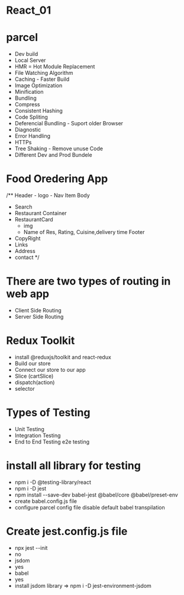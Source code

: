# React_01


# parcel
- Dev build
- Local Server
- HMR = Hot Module Replacement
- File Watching Algorithm
- Caching - Faster Build
- Image Optimization
- Minification
- Bundling
- Compress
- Consistent Hashing
- Code Spliting
- Deferencial Bundling - Suport older Browser
- Diagnostic
- Error Handling
- HTTPs
- Tree Shaking - Remove unuse Code
- Different Dev and Prod Bundele




# Food Oredering App
 
 /**
 Header
    - logo
    - Nav Item
Body
  - Search
  - Restaurant Container
  - RestaurantCard
     - img
     - Name of Res, Rating, Cuisine,delivery time
Footer
  - CopyRight
  - Links
  - Address
  - contact
*/

# There are two types of routing in web app
 - Client Side Routing
 - Server Side Routing




 # Redux Toolkit
 - install @reduxjs/toolkit and react-redux
 - Build our store
 - Connect our store to our app
 - Slice (cartSlice)
 - dispatch(action)
 - selector
 


 # Types of Testing
 - Unit Testing
 - Integration Testing
 - End to End Testing   e2e testing




 # install all library for testing
 -  npm i -D @testing-library/react
 -  npm i -D jest
 -  npm install --save-dev babel-jest @babel/core @babel/preset-env
 - create babel.config.js file 
 - configure parcel config file disable default babel transpilation




 # Create jest.config.js file
 - npx jest --init
 - no
 - jsdom
 - yes
 - babel
 - yes
 - install jsdom library =>  npm i -D jest-environment-jsdom